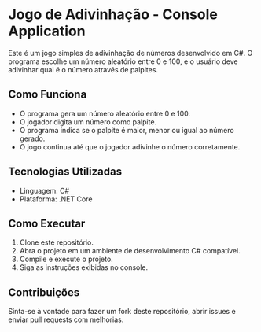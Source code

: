 # Jogo de Adivinhação - Console Application

Este é um jogo simples de adivinhação de números desenvolvido em C#. O programa escolhe um número aleatório entre 0 e 100, e o usuário deve adivinhar qual é o número através de palpites.

## Como Funciona

- O programa gera um número aleatório entre 0 e 100.
- O jogador digita um número como palpite.
- O programa indica se o palpite é maior, menor ou igual ao número gerado.
- O jogo continua até que o jogador adivinhe o número corretamente.

## Tecnologias Utilizadas

- Linguagem: C#
- Plataforma: .NET Core

## Como Executar

1. Clone este repositório.
2. Abra o projeto em um ambiente de desenvolvimento C# compatível.
3. Compile e execute o projeto.
4. Siga as instruções exibidas no console.

## Contribuições

Sinta-se à vontade para fazer um fork deste repositório, abrir issues e enviar pull requests com melhorias.
